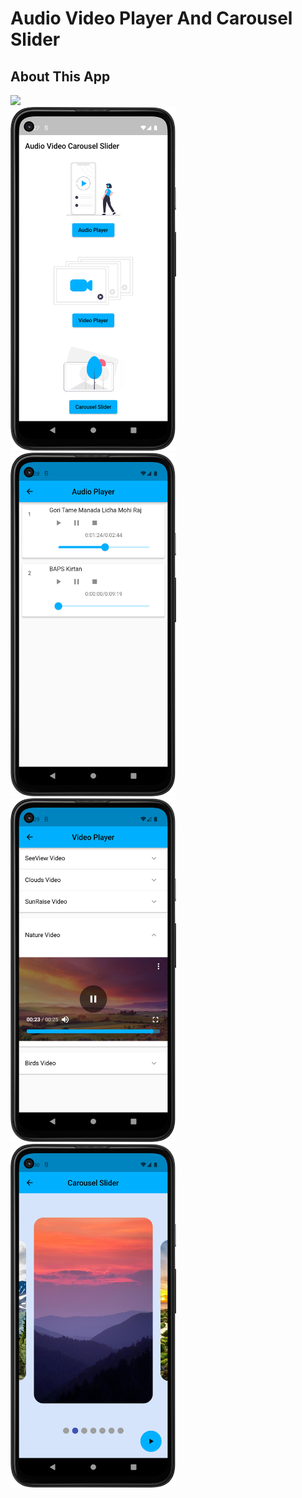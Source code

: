 # Audio Video Player And Carousel Slider

## About This App

<img src="https://github.com/RomitKatrodiya/Audio_Video_Player_And_Carousel_Slider/blob/master/images/audio_video_player_carousel_slider.GIF" style=" height:700px; " data-target="animated-image.originalImage"><br><img src="https://github.com/RomitKatrodiya/Audio_Video_Player_And_Carousel_Slider/blob/master/images/Screenshot_20220924_222742.png" style=" height:550px; " data-target="animated-image.originalImage">
<img src="https://github.com/RomitKatrodiya/Audio_Video_Player_And_Carousel_Slider/blob/master/images/Screenshot_20220924_222828.png" style=" height:550px; " data-target="animated-image.originalImage">
<img src="https://github.com/RomitKatrodiya/Audio_Video_Player_And_Carousel_Slider/blob/master/images/Screenshot_20220924_222951.png" style=" height:550px; " data-target="animated-image.originalImage">
<img src="https://github.com/RomitKatrodiya/Audio_Video_Player_And_Carousel_Slider/blob/master/images/Screenshot_20220924_223014.png" style=" height:550px; " data-target="animated-image.originalImage">
